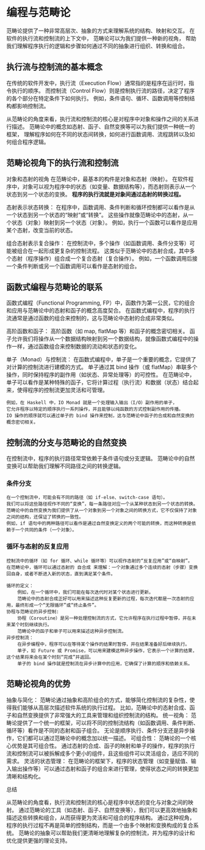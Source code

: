 # 编程与范畴论

范畴论提供了一种非常高层次、抽象的方式来理解系统的结构、映射和交互。
在软件的执行流和控制流的上下文中，
范畴论可以为我们提供一种新的视角，
帮助我们理解程序执行的逻辑和步骤如何通过不同的抽象进行组织、转换和组合。

## 执行流与控制流的基本概念

在传统的软件开发中，执行流（Execution Flow）通常指的是程序在运行时，指令执行的顺序。
而控制流（Control Flow）则是控制执行流的路径，决定了程序的各个部分在特定条件下如何执行。
例如，条件语句、循环、函数调用等控制结构都影响控制流。

从范畴论的角度来看，执行流和控制流的核心是对程序中对象和操作之间的关系进行描述。
范畴论中的概念如态射、函子、自然变换等可以为我们提供一种统一的框架，
理解程序如何在不同的状态间转换，如何进行函数调用、流程跳转以及如何组合程序逻辑。

## 范畴论视角下的执行流和控制流

对象和态射的视角 在范畴论中，最基本的构件是对象和态射（映射）。
在软件程序中，对象可以视为程序中的状态（如变量、数据结构等），而态射则表示从一个状态到另一个状态的变换。
**程序的执行流就是对象间通过态射的转换过程。**

态射表示状态转换：
    在程序中，函数调用、条件判断和循环控制都可以看作是从一个状态到另一个状态的“映射”或“转换”。
    这些操作就像范畴论中的态射，从一个状态（对象）映射到另一个状态（对象）。
    例如，执行一个函数可以看作是应用某个态射，改变当前的状态。

组合态射表示复合操作：
    在控制流中，多个操作（如函数调用、条件分支等）可能被组合在一起形成更复杂的控制流程。
    这类似于范畴论中的态射合成，其中多个态射（程序操作）组合成一个复合态射（复合操作）。
    例如，一个函数调用后接一个条件判断或另一个函数调用可以看作是态射的组合。

## 函数式编程与范畴论的联系

函数式编程（Functional Programming, FP）中，函数作为第一公民，它的组合和应用与范畴论中的态射和函子的概念高度契合。
在函数式编程中，程序的执行流通常是通过函数的组合来控制的，这与范畴论中态射的合成非常类似。

高阶函数和函子：
    高阶函数（如 map, flatMap 等）和函子的概念密切相关。
    函子允许我们将操作从一个数据结构映射到另一个数据结构，就像函数式编程中的操作一样，通过函数组合来控制数据的流动和状态的变化。

单子（Monad）与控制流：
    在函数式编程中，单子是一个重要的概念，它提供了对计算的控制流进行建模的方式。
    单子通过其 bind 操作（或 flatMap）串联多个操作，同时保持程序的副作用（如状态、异常处理等）的可控性。
    在范畴论中，单子可以看作是某种特殊的函子，它将计算过程（执行流）和数据（状态）结合起来，使得程序的控制流更加灵活和可管理。

    例如，在 Haskell 中，IO Monad 就是一个处理输入输出（I/O）副作用的单子，
    它允许程序以特定的顺序执行一系列操作，并且能够以纯函数的方式控制副作用的传播。
    IO 操作的顺序就可以通过单子的 bind 操作来控制，这与范畴论中函子的合成和自然变换的概念密切相关。

## 控制流的分支与范畴论的自然变换

在控制流中，程序的执行路径常常依赖于条件语句或分支逻辑。
范畴论中的自然变换可以帮助我们理解不同路径之间的转换逻辑。

### 条件分支

    在一个控制流中，可能会有不同的路径（如 if-else、switch-case 语句）。
    我们可以将这些路径视作不同的“变换”，每一条路径对应一个从某种状态到另一个状态的转换。
    范畴论中的自然变换为我们提供了从一个对象到另一个对象之间的转换方式，它不仅保持了对象之间的结构，还保证了转换的一致性。
    例如，if 语句中的两种路径可以看作是通过自然变换定义的两个可能的转换，而这种转换是依赖于一个共同的条件（一个对象）。

### 循环与态射的反复应用

    控制流中的循环（如 for 循环、while 循环等）可以视作态射的“反复应用”或“自映射”。
    在范畴论中，循环可以通过态射的 自合成 来理解：一个对象通过多个连续的态射（步骤）变换回自身，或者不断进入新的状态，直到满足某个条件。

    循环的定义：
        例如，在一个循环中，我们可能在每次迭代时对某个状态进行更新。
        范畴论中的态射合成正好可以用来描述这种反复更新的过程，每次迭代都是一次态射的应用，最终形成一个“无限循环”或“终止条件”。
    协程与范畴论的异步控制: 
        协程（Coroutine）是另一种处理控制流的方式，它允许程序在执行过程中暂停，并在未来某个时刻继续执行。
        范畴论中的函子和单子可以用来描述这种异步控制流。
    异步控制流：
        在异步编程中，程序可以在等待某个操作的结果时暂停，并在结果准备好后继续执行。
        单子，如 Future 或 Promise，可以用来建模这种异步操作，它表示一个计算的结果，这个结果将来会在某个时刻“完成”并返回。
        单子的 bind 操作就是控制流在异步计算中的应用，它确保了计算的顺序和依赖关系。

## 范畴论视角的优势

抽象与简化：
    范畴论通过抽象和高阶组合的方式，能够简化控制流的复杂性，使得我们能够从高层次描述软件系统的执行过程。
    比如，范畴论中的态射合成、函子和自然变换提供了非常强大的工具来管理和组织控制流的结构。
统一视角：
    范畴论提供了一个统一的框架，可以将不同的控制流结构（如函数调用、条件判断、循环等）看作是不同的态射和函子组合。
    无论是顺序执行、条件分支还是异步操作，它们都可以通过范畴论中的概念加以统一描述。
可组合性：
    范畴论的一个核心优势是其可组合性。
    通过态射的合成、函子的映射和单子的操作，程序的执行流和控制流可以被拆解成多个更小的组件，且这些组件可以灵活组合，适应不同的需求。
灵活的状态管理：
    在范畴论的框架下，程序的状态管理（如变量赋值、输入输出操作等）可以通过态射和函子的组合来进行管理，使得状态之间的转换更加清晰和结构化。

总结

从范畴论的角度看，执行流和控制流的核心是程序中状态的变化与对象之间的映射。
通过范畴论的工具（如态射、函子、自然变换等），我们可以更高效地抽象和描述这些转换和组合，从而获得更为灵活和可组合的程序结构。
通过这种视角，程序的执行过程不再是简单的控制结构，而是一个由多个映射和变换构成的复合系统。
范畴论的抽象可以帮助我们更清晰地理解复杂的控制流，并为程序的设计和优化提供更强的理论支持。
